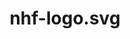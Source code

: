 ---
title: nhf-logo.svg
description: “assaly.ch demonstrated unparalleled professionalism, responsiveness, and patience throughout the entire process of launching my website. Their commitment to excellence and dedication to customer satisfaction truly sets them apart.”
owner: Lea Rezkallah
position: Founder, no hard feelings
url: https://nohardfeelings.shop
url_text: nohardfeelings.shop
---